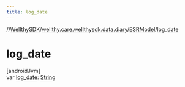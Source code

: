 ```yaml
---
title: log_date
---
```

//[WellthySDK](../../../index.html)/[wellthy.care.wellthysdk.data.diary](../index.html)/[ESRModel](index.html)/[log_date](log_date.html)



# log_date



[androidJvm]\
var [log_date](log_date.html): [String](https://kotlinlang.org/api/latest/jvm/stdlib/kotlin/-string/index.html)




